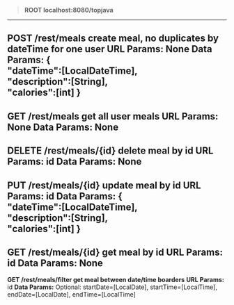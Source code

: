 >**ROOT localhost:8080/topjava**
----------------------------------------------------------------------------------
**POST  /rest/meals     create meal, no duplicates by dateTime for one user**
**URL Params:**
    None
**Data Params:**
    {   
     "dateTime":[LocalDateTime],         
     "description":[String],        
     "calories":[int]
    }
----------------------------------------------------------------------------------
**GET   /rest/meals     get all user meals**
**URL Params:**
    None
**Data Params:**
    None
----------------------------------------------------------------------------------
**DELETE    /rest/meals/{id}    delete meal by id**
**URL Params:**
    id
**Data Params:**
    None
----------------------------------------------------------------------------------
**PUT   /rest/meals/{id}        update meal by id**
**URL Params:**
    id
**Data Params:**
    {   
     "dateTime":[LocalDateTime],         
     "description":[String],        
     "calories":[int]
    }
----------------------------------------------------------------------------------
**GET   /rest/meals/{id}        get meal by id**
**URL Params:**
    id
**Data Params:**
    None
----------------------------------------------------------------------------------
**GET   /rest/meals/filter      get meal between date/time boarders**
**URL Params:**
    id
**Data Params:**
    Optional: 
    startDate=[LocalDate], 
    startTime=[LocalTime], 
    endDate=[LocalDate], 
    endTime=[LocalTime]
